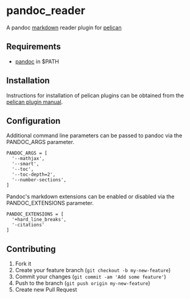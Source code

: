 pandoc_reader
=============

A pandoc [markdown] reader plugin for [pelican]


Requirements
------------

  - [pandoc] in $PATH


Installation
------------

Instructions for installation of pelican plugins can be obtained from the [pelican plugin manual](https://github.com/getpelican/pelican-plugins/blob/master/Readme.rst).


Configuration
-------------

Additional command line parameters can be passed to pandoc via the PANDOC_ARGS parameter.

    PANDOC_ARGS = [
      '--mathjax',
      '--smart',
      '--toc',
      '--toc-depth=2',
      '--number-sections',
    ]

Pandoc's markdown extensions can be enabled or disabled via the
PANDOC_EXTENSIONS parameter.

    PANDOC_EXTENSIONS = [
      '+hard_line_breaks',
      '-citations'
    ]

Contributing
------------

1. Fork it
2. Create your feature branch (`git checkout -b my-new-feature`)
3. Commit your changes (`git commit -am 'Add some feature'`)
4. Push to the branch (`git push origin my-new-feature`)
5. Create new Pull Request


[markdown]: http://daringfireball.net/projects/markdown/
[pandoc]: http://johnmacfarlane.net/pandoc/
[pelican]: http://getpelican.com
